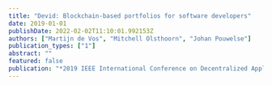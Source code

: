 ```yaml
---
title: "Devid: Blockchain-based portfolios for software developers"
date: 2019-01-01
publishDate: 2022-02-02T11:10:01.992153Z
authors: ["Martijn de Vos", "Mitchell Olsthoorn", "Johan Pouwelse"]
publication_types: ["1"]
abstract: ""
featured: false
publication: "*2019 IEEE International Conference on Decentralized Applications and Infrastructures (DAPPCON)*"
---
```


